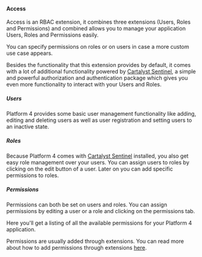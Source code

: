 #### Access

Access is an RBAC extension, it combines three extensions (Users, Roles and Permissions) and combined allows you to manage your application Users, Roles and Permissions easily.

You can specify permissions on roles or on users in case a more custom use case appears.

Besides the functionality that this extension provides by default, it comes with a lot of additional functionality powered by [Cartalyst Sentinel](https://cartalyst.com/manual/sentinel), a simple and powerful authorization and authentication package which gives you even more functionality to interact with your Users and Roles.

##### Users

Platform 4 provides some basic user management functionality like adding, editing and deleting users as well as user registration and setting users to an inactive state.

##### Roles

Because Platform 4 comes with [Cartalyst Sentinel](https://cartalyst.com/manual/sentinel) installed, you also get easy role management over your users. You can assign users to roles by clicking on the edit button of a user. Later on you can add specific permissions to roles.

##### Permissions

Permissions can both be set on users and roles. You can assign permissions by editing a user or a role and clicking on the permissions tab.

Here you'll get a listing of all the available permissions for your Platform 4 application.

Permissions are usually added through extensions. You can read more about how to add permissions through extensions [here](#configuring-extensions).
